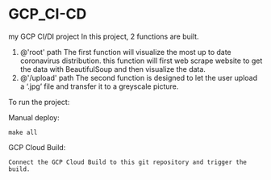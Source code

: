 # GCP_CI-CD
my GCP CI/DI project
In this project, 2 functions are built. 
1.	@'root' path The first function will visualize the most up to date coronavirus distribution. this function will first web scrape website to get the data with BeautifulSoup and then visualize the data.
2.	@'/upload' path The second function is designed to let the user upload a ‘.jpg’ file and transfer it to a greyscale picture.


To run the project:

Manual deploy:

	make all

GCP Cloud Build:

	Connect the GCP Cloud Build to this git repository and trigger the build.
